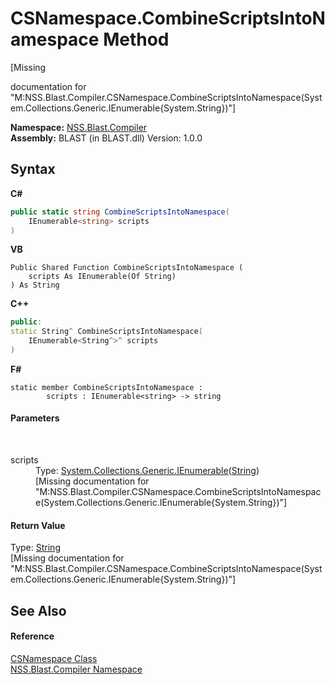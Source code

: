 # CSNamespace.CombineScriptsIntoNamespace Method 
 

\[Missing <summary> documentation for "M:NSS.Blast.Compiler.CSNamespace.CombineScriptsIntoNamespace(System.Collections.Generic.IEnumerable{System.String})"\]

**Namespace:**&nbsp;<a href="26a25caa-f50b-92ad-f15c-dbb9db1493ae.md">NSS.Blast.Compiler</a><br />**Assembly:**&nbsp;BLAST (in BLAST.dll) Version: 1.0.0

## Syntax

**C#**<br />
``` C#
public static string CombineScriptsIntoNamespace(
	IEnumerable<string> scripts
)
```

**VB**<br />
``` VB
Public Shared Function CombineScriptsIntoNamespace ( 
	scripts As IEnumerable(Of String)
) As String
```

**C++**<br />
``` C++
public:
static String^ CombineScriptsIntoNamespace(
	IEnumerable<String^>^ scripts
)
```

**F#**<br />
``` F#
static member CombineScriptsIntoNamespace : 
        scripts : IEnumerable<string> -> string 

```


#### Parameters
&nbsp;<dl><dt>scripts</dt><dd>Type: <a href="https://docs.microsoft.com/dotnet/api/system.collections.generic.ienumerable-1" target="_blank" rel="noopener noreferrer">System.Collections.Generic.IEnumerable</a>(<a href="https://docs.microsoft.com/dotnet/api/system.string" target="_blank" rel="noopener noreferrer">String</a>)<br />\[Missing <param name="scripts"/> documentation for "M:NSS.Blast.Compiler.CSNamespace.CombineScriptsIntoNamespace(System.Collections.Generic.IEnumerable{System.String})"\]</dd></dl>

#### Return Value
Type: <a href="https://docs.microsoft.com/dotnet/api/system.string" target="_blank" rel="noopener noreferrer">String</a><br />\[Missing <returns> documentation for "M:NSS.Blast.Compiler.CSNamespace.CombineScriptsIntoNamespace(System.Collections.Generic.IEnumerable{System.String})"\]

## See Also


#### Reference
<a href="e2aa1efe-4cdd-2d87-8a39-632f946b078a.md">CSNamespace Class</a><br /><a href="26a25caa-f50b-92ad-f15c-dbb9db1493ae.md">NSS.Blast.Compiler Namespace</a><br />